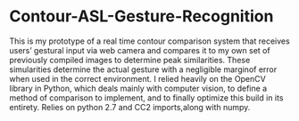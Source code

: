 # Contour-ASL-Gesture-Recognition
This is my prototype of a real time contour comparison system that receives users’ gestural input via web camera and compares it to my own set of previously compiled images to determine peak similarities. These simularities determine the actual gesture with a negligible marginof error when used in the correct environment. I relied heavily on the OpenCV library in Python, which deals mainly with computer vision, to define a method of comparison to implement, and to finally optimize this build in its entirety. Relies on python 2.7 and CC2 imports,along with numpy. 
